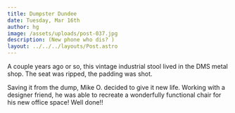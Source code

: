 ```yaml
---
title: Dumpster Dundee
date: Tuesday, Mar 16th
author: hg
image: /assets/uploads/post-037.jpg
description: (New phone who dis? )
layout: ../../../layouts/Post.astro
---
```


A couple years ago or so, this vintage industrial stool lived in the DMS metal shop. The seat was ripped, the padding was shot.

Saving it from the dump, Mike O. decided to give it new life. Working with a designer friend, he was able to recreate a wonderfully functional chair for his new office space! Well done!!
